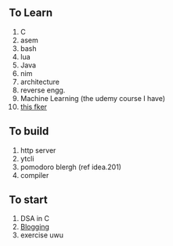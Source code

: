 ## To Learn

1. C
2. asem
3. bash
4. lua
5. Java
6. nim
7. architecture
8. reverse engg.
9. Machine Learning (the udemy course I have)
10. [this fker](https://vimhelp.org/)

## To build

1. http server
2. ytcli
3. pomodoro blergh (ref idea.201)
4. compiler

## To start

1. DSA in C
2. [Blogging](https://amdkits.bearblog.dev)
3. exercise uwu
